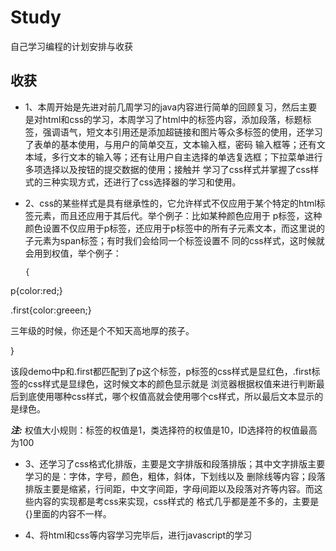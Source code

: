 # Study
自己学习编程的计划安排与收获
## 收获
* 1、本周开始是先进对前几周学习的java内容进行简单的回顾复习，然后主要是对html和css的学习，本周学习了html中的标签内容，添加段落，标题标签，强调语气，短文本引用还是添加超链接和图片等众多标签的使用，还学习了表单的基本使用，与用户的简单交互，文本输入框，密码
输入框等；还有文本域，多行文本的输入等；还有让用户自主选择的单选复选框；下拉菜单进行多项选择以及按钮的提交数据的使用；接触并
学习了css样式并掌握了css样式的三种实现方式，还进行了css选择器的学习和使用。

* 2、css的某些样式是具有继承性的，它允许样式不仅应用于某个特定的html标签元素，而且还应用于其后代。举个例子：比如某种颜色应用于
p标签，这种颜色设置不仅应用于p标签，还应用于p标签中的所有子元素文本，而这里说的子元素为span标签；有时我们会给同一个标签设置不
同的css样式，这时候就会用到权值，举个例子：

      {
p{color:red;}

.first{color:greeen;}

<p class="first">三年级的时候，你还是个不知<span>天高地厚</span>的孩子。</p>
}

该段demo中p和.first都匹配到了p这个标签，p标签的css样式是显红色，.first标签的css样式是显绿色，这时候文本的颜色显示就是
浏览器根据权值来进行判断最后到底使用哪种css样式，哪个权值高就会使用哪个cs样式，所以最后文本显示的是绿色。

***注:*** 权值大小规则：标签的权值是1，类选择符的权值是10，ID选择符的权值最高为100

* 3、还学习了css格式化排版，主要是文字排版和段落排版；其中文字排版主要学习的是：字体，字号，颜色，粗体，斜体，下划线以及
删除线等内容；段落排版主要是缩紧，行间距，中文字间距，字母间距以及段落对齐等内容。而这些内容的实现都是考css来实现，css样式的
格式几乎都是差不多的，主要是{}里面的内容不一样。

* 4、将html和css等内容学习完毕后，进行javascript的学习

